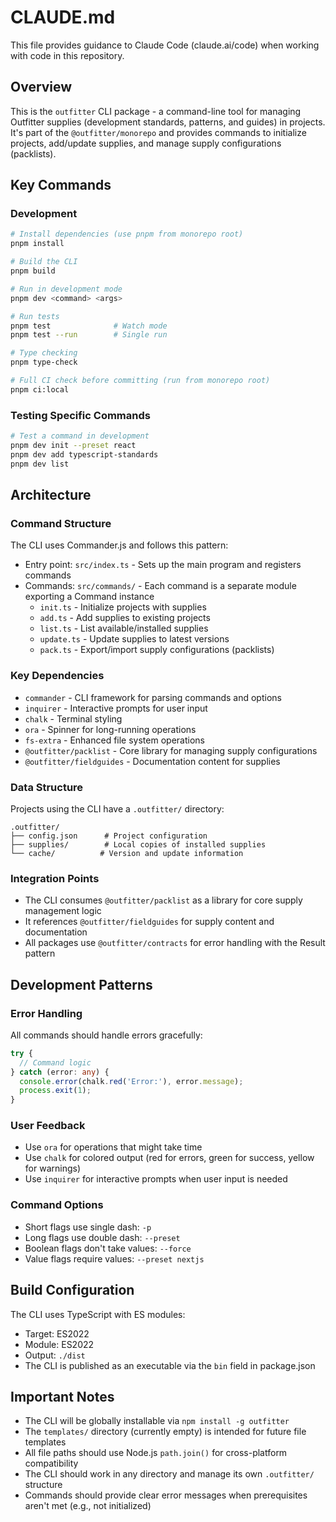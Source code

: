 # CLAUDE.md

This file provides guidance to Claude Code (claude.ai/code) when working with code in this repository.

## Overview

This is the `outfitter` CLI package - a command-line tool for managing Outfitter supplies (development standards, patterns, and guides) in projects. It's part of the `@outfitter/monorepo` and provides commands to initialize projects, add/update supplies, and manage supply configurations (packlists).

## Key Commands

### Development

```bash
# Install dependencies (use pnpm from monorepo root)
pnpm install

# Build the CLI
pnpm build

# Run in development mode
pnpm dev <command> <args>

# Run tests
pnpm test              # Watch mode
pnpm test --run        # Single run

# Type checking
pnpm type-check

# Full CI check before committing (run from monorepo root)
pnpm ci:local
```

### Testing Specific Commands

```bash
# Test a command in development
pnpm dev init --preset react
pnpm dev add typescript-standards
pnpm dev list
```

## Architecture

### Command Structure

The CLI uses Commander.js and follows this pattern:

- Entry point: `src/index.ts` - Sets up the main program and registers commands
- Commands: `src/commands/` - Each command is a separate module exporting a Command instance
  - `init.ts` - Initialize projects with supplies
  - `add.ts` - Add supplies to existing projects
  - `list.ts` - List available/installed supplies
  - `update.ts` - Update supplies to latest versions
  - `pack.ts` - Export/import supply configurations (packlists)

### Key Dependencies

- `commander` - CLI framework for parsing commands and options
- `inquirer` - Interactive prompts for user input
- `chalk` - Terminal styling
- `ora` - Spinner for long-running operations
- `fs-extra` - Enhanced file system operations
- `@outfitter/packlist` - Core library for managing supply configurations
- `@outfitter/fieldguides` - Documentation content for supplies

### Data Structure

Projects using the CLI have a `.outfitter/` directory:

```text
.outfitter/
├── config.json      # Project configuration
├── supplies/        # Local copies of installed supplies
└── cache/          # Version and update information
```

### Integration Points

- The CLI consumes `@outfitter/packlist` as a library for core supply management logic
- It references `@outfitter/fieldguides` for supply content and documentation
- All packages use `@outfitter/contracts` for error handling with the Result pattern

## Development Patterns

### Error Handling

All commands should handle errors gracefully:

```typescript
try {
  // Command logic
} catch (error: any) {
  console.error(chalk.red('Error:'), error.message);
  process.exit(1);
}
```

### User Feedback

- Use `ora` for operations that might take time
- Use `chalk` for colored output (red for errors, green for success, yellow for warnings)
- Use `inquirer` for interactive prompts when user input is needed

### Command Options

- Short flags use single dash: `-p`
- Long flags use double dash: `--preset`
- Boolean flags don't take values: `--force`
- Value flags require values: `--preset nextjs`

## Build Configuration

The CLI uses TypeScript with ES modules:

- Target: ES2022
- Module: ES2022
- Output: `./dist`
- The CLI is published as an executable via the `bin` field in package.json

## Important Notes

- The CLI will be globally installable via `npm install -g outfitter`
- The `templates/` directory (currently empty) is intended for future file templates
- All file paths should use Node.js `path.join()` for cross-platform compatibility
- The CLI should work in any directory and manage its own `.outfitter/` structure
- Commands should provide clear error messages when prerequisites aren't met (e.g., not initialized)

